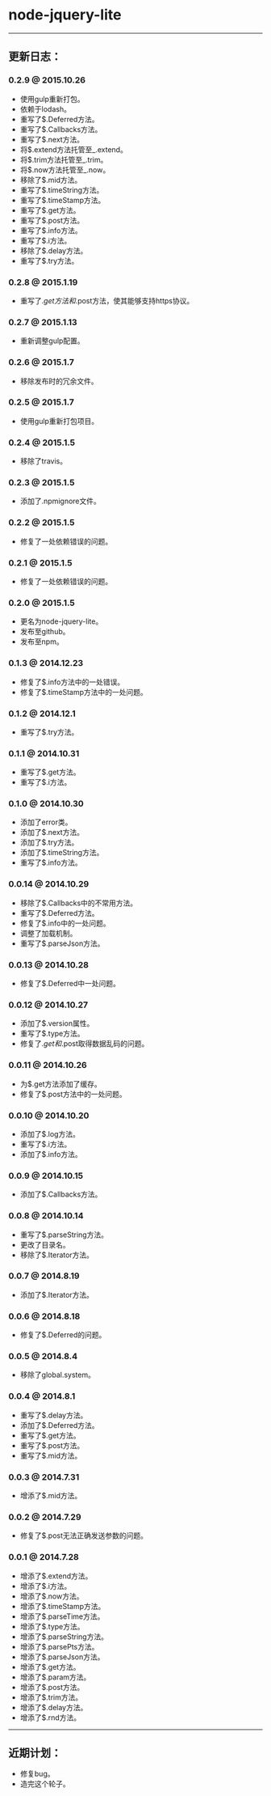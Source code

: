 # node-jquery-lite

---

## 更新日志：

### 0.2.9 @ 2015.10.26
- 使用gulp重新打包。
- 依赖于lodash。
- 重写了$.Deferred方法。
- 重写了$.Callbacks方法。
- 重写了$.next方法。
- 将$.extend方法托管至_.extend。
- 将$.trim方法托管至_.trim。
- 将$.now方法托管至_.now。
- 移除了$.mid方法。
- 重写了$.timeString方法。
- 重写了$.timeStamp方法。
- 重写了$.get方法。
- 重写了$.post方法。
- 重写了$.info方法。
- 重写了$.i方法。
- 移除了$.delay方法。
- 重写了$.try方法。

### 0.2.8 @ 2015.1.19
- 重写了$.get方法和$.post方法，使其能够支持https协议。

### 0.2.7 @ 2015.1.13
- 重新调整gulp配置。

### 0.2.6 @ 2015.1.7
- 移除发布时的冗余文件。

### 0.2.5 @ 2015.1.7
- 使用gulp重新打包项目。

### 0.2.4 @ 2015.1.5
- 移除了travis。

### 0.2.3 @ 2015.1.5
- 添加了.npmignore文件。

### 0.2.2 @ 2015.1.5
- 修复了一处依赖错误的问题。

### 0.2.1 @ 2015.1.5
- 修复了一处依赖错误的问题。

### 0.2.0 @ 2015.1.5
- 更名为node-jquery-lite。
- 发布至github。
- 发布至npm。

### 0.1.3 @ 2014.12.23
- 修复了$.info方法中的一处错误。
- 修复了$.timeStamp方法中的一处问题。

### 0.1.2 @ 2014.12.1
- 重写了$.try方法。

### 0.1.1 @ 2014.10.31
- 重写了$.get方法。
- 重写了$.i方法。

### 0.1.0 @ 2014.10.30
- 添加了error类。
- 添加了$.next方法。
- 添加了$.try方法。
- 添加了$.timeString方法。
- 重写了$.info方法。

### 0.0.14 @ 2014.10.29
- 移除了$.Callbacks中的不常用方法。
- 重写了$.Deferred方法。
- 修复了$.info中的一处问题。
- 调整了加载机制。
- 重写了$.parseJson方法。

### 0.0.13 @ 2014.10.28
- 修复了$.Deferred中一处问题。

### 0.0.12 @ 2014.10.27
- 添加了$.version属性。
- 重写了$.type方法。
- 修复了$.get和$.post取得数据乱码的问题。

### 0.0.11 @ 2014.10.26
- 为$.get方法添加了缓存。
- 修复了$.post方法中的一处问题。

### 0.0.10 @ 2014.10.20
- 添加了$.log方法。
- 重写了$.i方法。
- 添加了$.info方法。

### 0.0.9 @ 2014.10.15
- 添加了$.Callbacks方法。

### 0.0.8 @ 2014.10.14
- 重写了$.parseString方法。
- 更改了目录名。
- 移除了$.Iterator方法。

### 0.0.7 @ 2014.8.19
- 添加了$.Iterator方法。

### 0.0.6 @ 2014.8.18
- 修复了$.Deferred的问题。

### 0.0.5 @ 2014.8.4
- 移除了global.system。

### 0.0.4 @ 2014.8.1
- 重写了$.delay方法。
- 添加了$.Deferred方法。
- 重写了$.get方法。
- 重写了$.post方法。
- 重写了$.mid方法。

### 0.0.3 @ 2014.7.31
- 增添了$.mid方法。

### 0.0.2 @ 2014.7.29
- 修复了$.post无法正确发送参数的问题。

### 0.0.1 @ 2014.7.28
- 增添了$.extend方法。
- 增添了$.i方法。
- 增添了$.now方法。
- 增添了$.timeStamp方法。
- 增添了$.parseTime方法。
- 增添了$.type方法。
- 增添了$.parseString方法。
- 增添了$.parsePts方法。
- 增添了$.parseJson方法。
- 增添了$.get方法。
- 增添了$.param方法。
- 增添了$.post方法。
- 增添了$.trim方法。
- 增添了$.delay方法。
- 增添了$.rnd方法。

---

## 近期计划：
- 修复bug。
- 造完这个轮子。